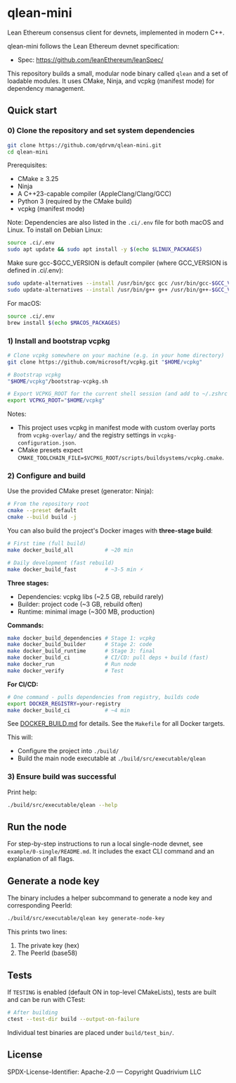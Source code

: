 # qlean-mini

Lean Ethereum consensus client for devnets, implemented in modern C++.

qlean-mini follows the Lean Ethereum devnet specification:
- Spec: https://github.com/leanEthereum/leanSpec/

This repository builds a small, modular node binary called `qlean` and a set of loadable modules. It uses CMake, Ninja, and vcpkg (manifest mode) for dependency management.


## Quick start

### 0) Clone the repository and set system dependencies

```bash
git clone https://github.com/qdrvm/qlean-mini.git
cd qlean-mini
```

Prerequisites:
- CMake ≥ 3.25
- Ninja
- A C++23-capable compiler (AppleClang/Clang/GCC)
- Python 3 (required by the CMake build)
- vcpkg (manifest mode)

Note: Dependencies are also listed in the `.ci/.env` file for both macOS and Linux. To install on Debian Linux:

```bash
source .ci/.env
sudo apt update && sudo apt install -y $(echo $LINUX_PACKAGES)
```

Make sure gcc-$GCC_VERSION is default compiler (where GCC_VERSION is defined in .ci/.env):

```bash
sudo update-alternatives --install /usr/bin/gcc gcc /usr/bin/gcc-$GCC_VERSION 100
sudo update-alternatives --install /usr/bin/g++ g++ /usr/bin/g++-$GCC_VERSION 100
```

For macOS:

```bash
source .ci/.env
brew install $(echo $MACOS_PACKAGES)
```

### 1) Install and bootstrap vcpkg

```bash
# Clone vcpkg somewhere on your machine (e.g. in your home directory)
git clone https://github.com/microsoft/vcpkg.git "$HOME/vcpkg"

# Bootstrap vcpkg
"$HOME/vcpkg"/bootstrap-vcpkg.sh

# Export VCPKG_ROOT for the current shell session (and add to ~/.zshrc if use zsh for convenience)
export VCPKG_ROOT="$HOME/vcpkg"
```

Notes:
- This project uses vcpkg in manifest mode with custom overlay ports from `vcpkg-overlay/` and the registry settings in `vcpkg-configuration.json`.
- CMake presets expect `CMAKE_TOOLCHAIN_FILE=$VCPKG_ROOT/scripts/buildsystems/vcpkg.cmake`.

### 2) Configure and build

Use the provided CMake preset (generator: Ninja):

```bash
# From the repository root
cmake --preset default
cmake --build build -j
```

You can also build the project's Docker images with **three-stage build**:

```bash
# First time (full build)
make docker_build_all          # ~20 min

# Daily development (fast rebuild)  
make docker_build_fast         # ~3-5 min ⚡
```

**Three stages:**
- Dependencies: vcpkg libs (~2.5 GB, rebuild rarely)
- Builder: project code (~3 GB, rebuild often)
- Runtime: minimal image (~300 MB, production)

**Commands:**
```bash
make docker_build_dependencies # Stage 1: vcpkg
make docker_build_builder      # Stage 2: code
make docker_build_runtime      # Stage 3: final
make docker_build_ci           # CI/CD: pull deps + build (fast)
make docker_run                # Run node
make docker_verify             # Test
```

**For CI/CD:**
```bash
# One command - pulls dependencies from registry, builds code
export DOCKER_REGISTRY=your-registry
make docker_build_ci           # ~4 min
```

See [DOCKER_BUILD.md](DOCKER_BUILD.md) for details. See the `Makefile` for all Docker targets.

This will:
- Configure the project into `./build/`
- Build the main node executable at `./build/src/executable/qlean`

### 3) Ensure build was successful
Print help:

```bash
./build/src/executable/qlean --help
```

## Run the node

For step-by-step instructions to run a local single-node devnet, see `example/0-single/README.md`. It includes the exact CLI command and an explanation of all flags.


## Generate a node key

The binary includes a helper subcommand to generate a node key and corresponding PeerId:

```bash
./build/src/executable/qlean key generate-node-key
```

This prints two lines:
1) The private key (hex)
2) The PeerId (base58)


## Tests

If `TESTING` is enabled (default ON in top-level CMakeLists), tests are built and can be run with CTest:

```bash
# After building
ctest --test-dir build --output-on-failure
```

Individual test binaries are placed under `build/test_bin/`.

## License

SPDX-License-Identifier: Apache-2.0 — Copyright Quadrivium LLC
